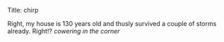Title: chirp

Right, my house is 130 years old and thusly survived a couple of storms already. Right!? *cowering in the corner*

